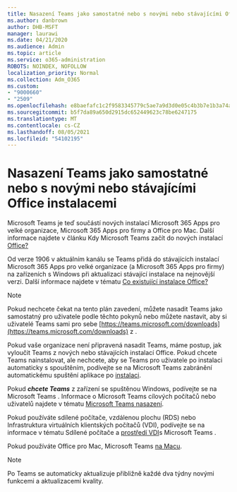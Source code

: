 ```yaml
---
title: Nasazení Teams jako samostatné nebo s novými nebo stávajícími Office instalacemi
ms.author: danbrown
author: DHB-MSFT
manager: laurawi
ms.date: 04/21/2020
ms.audience: Admin
ms.topic: article
ms.service: o365-administration
ROBOTS: NOINDEX, NOFOLLOW
localization_priority: Normal
ms.collection: Adm_O365
ms.custom:
- "9000660"
- "2509"
ms.openlocfilehash: e8baefafc1c2f9583345779c5ae7a9d3d0e05c4b3b7e1b3a74a9a22f7ceed02a
ms.sourcegitcommit: b5f7da89a650d2915dc652449623c78be6247175
ms.translationtype: MT
ms.contentlocale: cs-CZ
ms.lasthandoff: 08/05/2021
ms.locfileid: "54102195"
---
```

# <a name="deploying-teams-as-standalone-or-with-new-or-existing-office-installations"></a>Nasazení Teams jako samostatné nebo s novými nebo stávajícími Office instalacemi

Microsoft Teams je teď součástí nových  instalací Microsoft 365 Apps pro velké organizace, Microsoft 365 Apps pro firmy a Office pro Mac. Další informace najdete v článku Kdy Microsoft Teams začít do nových instalací [Office?](https://docs.microsoft.com/deployoffice/teams-install#when-will-microsoft-teams-start-being-included-with-new-installations-of-microsoft-365-apps)

Od verze 1906 v aktuálním kanálu se Teams  přidá do stávajících instalací Microsoft 365 Apps pro velké organizace (a Microsoft 365 Apps pro firmy) na zařízeních s Windows při aktualizaci stávající instalace na nejnovější verzi. Další informace najdete v tématu [Co existující instalace Office?](https://docs.microsoft.com/deployoffice/teams-install#what-about-existing-installations-of-microsoft-365-apps)

> [!NOTE]
> Pokud nechcete čekat na tento plán zavedení, můžete nasadit Teams jako samostatný [](https://docs.microsoft.com/MicrosoftTeams/msi-deployment) pro uživatele podle těchto pokynů nebo můžete nastavit, aby si uživatelé Teams sami pro sebe [https://teams.microsoft.com/downloads](https://teams.microsoft.com/downloads) z .

Pokud vaše organizace není připravená nasadit Teams, máme postup, jak vyloučit Teams z [](https://docs.microsoft.com/deployoffice/teams-install#how-to-exclude-microsoft-teams-from-new-installations-of-microsoft-365-apps) nových [](https://docs.microsoft.com/deployoffice/teams-install#use-group-policy-to-control-the-installation-of-microsoft-teams) nebo stávajících instalací Office.  Pokud chcete Teams nainstalovat, ale nechcete, aby se Teams pro uživatele po instalaci automaticky s spouštěním, podívejte se na Microsoft Teams zabránění automatickému spuštění aplikace po [instalaci](https://docs.microsoft.com/deployoffice/teams-install#use-group-policy-to-prevent-microsoft-teams-from-starting-automatically-after-installation).

Pokud ***chcete Teams*** z zařízení se spuštěnou Windows, podívejte se na Microsoft Teams . [](https://support.office.com/article/3b159754-3c26-4952-abe7-57d27f5f4c81) Informace o Microsoft Teams cílových počítačů nebo uživatelů najdete v tématu [Microsoft Teams nasazení](https://docs.microsoft.com/microsoftteams/scripts/powershell-script-teams-deployment-clean-up).

Pokud používáte sdílené počítače, vzdálenou plochu (RDS) nebo Infrastruktura virtuálních klientských počítačů (VDI), podívejte se na informace v tématu Sdílené počítače a [prostředí VDI](https://docs.microsoft.com/deployoffice/teams-install#shared-computer-and-vdi-environments-with-microsoft-teams)s Microsoft Teams .

Pokud používáte Office pro Mac, Microsoft Teams [na Macu](https://docs.microsoft.com/deployoffice/teams-install#microsoft-teams-installations-on-a-mac).

> [!NOTE]
> Po Teams se automaticky aktualizuje přibližně každé dva týdny novými funkcemi a aktualizacemi kvality. [](https://docs.microsoft.com/deployoffice/teams-install#feature-and-quality-updates-for-microsoft-teams) 